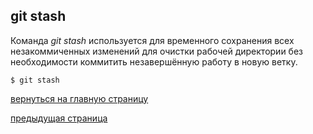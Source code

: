 ## git stash

Команда *git stash* используется для временного сохранения всех незакоммиченных изменений для очистки рабочей директории без необходимости коммитить незавершённую работу в новую ветку.
 ```bash=
$ git stash
```
[вернуться на главную страницу](./readme.md)

[предыдущая страница](./branch.md)

